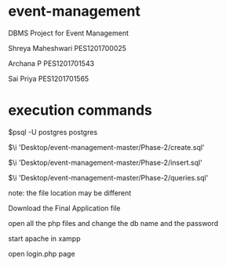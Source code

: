 # event-management
DBMS Project for Event Management 

Shreya Maheshwari PES1201700025

Archana P PES1201701543

Sai Priya PES1201701565

# execution commands 

$psql -U postgres postgres

$\i 'Desktop/event-management-master/Phase-2/create.sql'

$\i 'Desktop/event-management-master/Phase-2/insert.sql'

$\i 'Desktop/event-management-master/Phase-2/queries.sql'

note: the file location may be different

Download the Final Application file

open all the php files and change the db name and the password

start apache in xampp 

open login.php page

